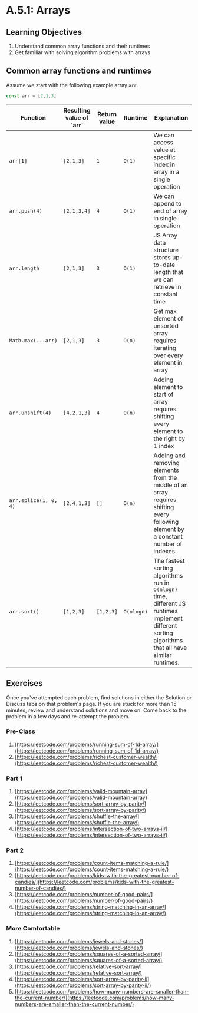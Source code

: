 # A.5.1: Arrays

## Learning Objectives

1. Understand common array functions and their runtimes
2. Get familiar with solving algorithm problems with arrays

## Common array functions and runtimes

Assume we start with the following example array `arr`.

```javascript
const arr = [2,1,3]
```

| Function              | Resulting value of \`arr\` | Return value | Runtime    | Explanation                                                                                                                                         |
| --------------------- | -------------------------- | ------------ | ---------- | --------------------------------------------------------------------------------------------------------------------------------------------------- |
| `arr[1]`              | `[2,1,3]`                  | `1`          | `O(1)`     | We can access value at specific index in array in a single operation                                                                                |
| `arr.push(4)`         | `[2,1,3,4]`                | `4`          | `O(1)`     | We can append to end of array in single operation                                                                                                   |
| `arr.length`          | `[2,1,3]`                  | `3`          | `O(1)`     | JS Array data structure stores up-to-date length that we can retrieve in constant time                                                              |
| `Math.max(...arr)`    | `[2,1,3]`                  | `3`          | `O(n)`     | Get max element of unsorted array requires iterating over every element in array                                                                    |
| `arr.unshift(4)`      | `[4,2,1,3]`                | `4`          | `O(n)`     | Adding element to start of array requires shifting every element to the right by 1 index                                                            |
| `arr.splice(1, 0, 4)` | `[2,4,1,3]`                | `[]`         | `O(n)`     | Adding and removing elements from the middle of an array requires shifting every following element by a constant number of indexes                  |
| `arr.sort()`          | `[1,2,3]`                  | `[1,2,3]`    | `O(nlogn)` | The fastest sorting algorithms run in `O(nlogn)` time, different JS runtimes implement different sorting algorithms that all have similar runtimes. |



## Exercises

Once you've attempted each problem, find solutions in either the Solution or Discuss tabs on that problem's page. If you are stuck for more than 15 minutes, review and understand solutions and move on. Come back to the problem in a few days and re-attempt the problem.

### Pre-Class

1. [https://leetcode.com/problems/running-sum-of-1d-array/](https://leetcode.com/problems/running-sum-of-1d-array/)
2. [https://leetcode.com/problems/richest-customer-wealth/](https://leetcode.com/problems/richest-customer-wealth/)

### Part 1

1. [https://leetcode.com/problems/valid-mountain-array](https://leetcode.com/problems/valid-mountain-array)
2. [https://leetcode.com/problems/sort-array-by-parity/](https://leetcode.com/problems/sort-array-by-parity/)
3. [https://leetcode.com/problems/shuffle-the-array/](https://leetcode.com/problems/shuffle-the-array/)
4. [https://leetcode.com/problems/intersection-of-two-arrays-ii/](https://leetcode.com/problems/intersection-of-two-arrays-ii/)

### Part 2

1. [https://leetcode.com/problems/count-items-matching-a-rule/](https://leetcode.com/problems/count-items-matching-a-rule/)
2. [https://leetcode.com/problems/kids-with-the-greatest-number-of-candies/](https://leetcode.com/problems/kids-with-the-greatest-number-of-candies/)
3. [https://leetcode.com/problems/number-of-good-pairs/](https://leetcode.com/problems/number-of-good-pairs/)
4. [https://leetcode.com/problems/string-matching-in-an-array/](https://leetcode.com/problems/string-matching-in-an-array/)

### More Comfortable

1. [https://leetcode.com/problems/jewels-and-stones/](https://leetcode.com/problems/jewels-and-stones/)
2. [https://leetcode.com/problems/squares-of-a-sorted-array/](https://leetcode.com/problems/squares-of-a-sorted-array/)
3. [https://leetcode.com/problems/relative-sort-array/](https://leetcode.com/problems/relative-sort-array/)
4. [https://leetcode.com/problems/sort-array-by-parity-ii](https://leetcode.com/problems/sort-array-by-parity-ii/)
5. [https://leetcode.com/problems/how-many-numbers-are-smaller-than-the-current-number/](https://leetcode.com/problems/how-many-numbers-are-smaller-than-the-current-number/)
